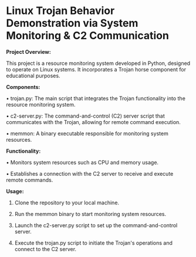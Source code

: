 # Linux Trojan Behavior Demonstration via System Monitoring & C2 Communication

**Project Overview:**

This project is a resource monitoring system developed in Python, designed to operate on Linux systems. It incorporates a Trojan horse component for educational purposes.

**Components:**

•	trojan.py: The main script that integrates the Trojan functionality into the resource monitoring system.

•	c2-server.py: The command-and-control (C2) server script that communicates with the Trojan, allowing for remote command execution.

•	memmon: A binary executable responsible for monitoring system resources.

**Functionality:**

•	Monitors system resources such as CPU and memory usage. 

•	Establishes a connection with the C2 server to receive and execute remote commands.

**Usage:**

1.	Clone the repository to your local machine.

2.	Run the memmon binary to start monitoring system resources.

3.	Launch the c2-server.py script to set up the command-and-control server.

4.	Execute the trojan.py script to initiate the Trojan's operations and connect to the C2 server.

